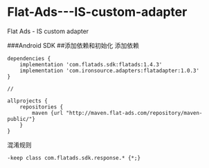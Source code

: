 # Flat-Ads---IS-custom-adapter
Flat Ads - IS custom adapter

###Android SDK
##添加依赖和初始化
添加依赖
```
dependencies {
    implementation 'com.flatads.sdk:flatads:1.4.3'
    implementation 'com.ironsource.adapters:flatadapter:1.0.3'
}

//

allprojects {
    repositories {
        maven {url "http://maven.flat-ads.com/repository/maven-public/"}
    }
}
```

混淆规则
```
-keep class com.flatads.sdk.response.* {*;}
```